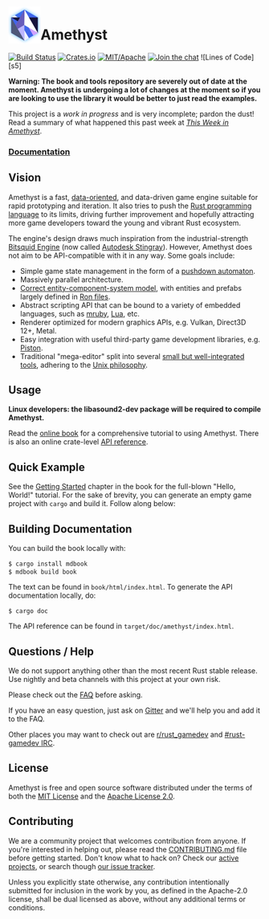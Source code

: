 <img align="left" width="64px" src="book/images/amethyst_thumb.png" />

# Amethyst

[![Build Status][s1]][tc] [![Crates.io][s2]][ci] [![MIT/Apache][s3]][li] [![Join the chat][s4]][gc] ![Lines of Code][s5]

[s1]: https://travis-ci.org/amethyst/amethyst.svg?branch=master
[s2]: https://img.shields.io/crates/v/amethyst.svg
[s3]: https://img.shields.io/badge/license-MIT%2FApache-blue.svg
[s4]: https://badges.gitter.im/amethyst/general.svg
[s4]: https://tokei.rs/b1/github/amethyst/amethyst?category=code

[tc]: https://travis-ci.org/amethyst/amethyst/
[ci]: https://crates.io/crates/amethyst/
[li]: COPYING
[gc]: https://gitter.im/orgs/amethyst/rooms

**Warning: The book and tools repository are severely out of date at the moment. Amethyst is undergoing a lot of changes at the moment so if you are looking to use the library it would be better to just read the examples.**

This project is a *work in progress* and is very incomplete; pardon the dust!
Read a summary of what happened this past week at [*This Week in Amethyst*][tw].

[tw]: https://www.amethyst.rs/

### [Documentation][ar]

[ar]: https://www.amethyst.rs/doc/

## Vision

Amethyst is a fast, [data-oriented](https://www.amethyst.rs/book/master/book/glossary.html#data-oriented-programming), and data-driven game engine suitable
for rapid prototyping and iteration. It also tries to push the
[Rust programming language][rs] to its limits, driving further improvement and
hopefully attracting more game developers toward the young and vibrant Rust
ecosystem.

[rs]: https://www.rust-lang.org/

The engine's design draws much inspiration from the industrial-strength
[Bitsquid Engine][bs] (now called [Autodesk Stingray][sr]). However, Amethyst
does not aim to be API-compatible with it in any way. Some goals include:

[bs]: http://twvideo01.ubm-us.net/o1/vault/gdc2012/slides/Programming%20Track/Persson_Tobias_Flexible_Rendering.pdf.pdf
[sr]: http://stingrayengine.com/

* Simple game state management in the form of a [pushdown automaton][pa].
* Massively parallel architecture.
* [Correct entity-component-system model][em], with entities and prefabs largely
  defined in [Ron files][rn].
* Abstract scripting API that can be bound to a variety of embedded languages,
  such as [mruby][mr], [Lua][lu], etc.
* Renderer optimized for modern graphics APIs, e.g. Vulkan, Direct3D 12+, Metal.
* Easy integration with useful third-party game development libraries, e.g.
  [Piston][pi].
* Traditional "mega-editor" split into several
  [small but well-integrated tools][at], adhering to the [Unix philosophy][up].

[pa]: http://gameprogrammingpatterns.com/state.html#pushdown-automata
[em]: http://shaneenishry.com/blog/2014/12/27/misconceptions-of-component-based-entity-systems/
[rn]: https://github.com/ron-rs/ron
[mr]: http://mruby.org/
[lu]: http://www.lua.org/
[pi]: http://www.piston.rs/
[at]: https://github.com/amethyst/tools
[up]: https://en.wikipedia.org/wiki/Unix_philosophy

## Usage

**Linux developers: the libasound2-dev package will be required to compile Amethyst.**

Read the [online book][bk] for a comprehensive tutorial to using Amethyst. There
is also an online crate-level [API reference][ar].

[bk]: https://www.amethyst.rs/book/master/book/



## Quick Example

See the [Getting Started][gs] chapter in the book for the full-blown "Hello,
World!" tutorial. For the sake of brevity, you can generate an empty game
project with `cargo` and build it. Follow along below:

[gs]: https://www.amethyst.rs/book/master/book/getting_started.html

## Building Documentation

You can build the book locally with:

```
$ cargo install mdbook
$ mdbook build book
```

The text can be found in `book/html/index.html`. To generate the API
documentation locally, do:

```
$ cargo doc
```

The API reference can be found in `target/doc/amethyst/index.html`.


## Questions / Help

We do not support anything other than the most recent Rust stable release. Use nightly and beta channels with this project at your own risk.

Please check out the [FAQ][faq] before asking.

If you have an easy question, just ask on [Gitter][gt] and we'll help you and add it to the FAQ.

Other places you may want to check out are [r/rust_gamedev][rg] and [#rust-gamedev IRC][irc].

[faq]: https://github.com/amethyst/amethyst/wiki/Frequently-Asked-Questions
[gt]: https://gitter.im/amethyst/general
[rg]: https://www.reddit.com/r/rust_gamedev/
[irc]: https://botbot.me/mozilla/rust-gamedev/

## License

Amethyst is free and open source software distributed under the terms of both
the [MIT License][lm] and the [Apache License 2.0][la].

[lm]: LICENSE-MIT
[la]: LICENSE-APACHE

## Contributing

We are a community project that welcomes contribution from anyone. If you're
interested in helping out, please read the [CONTRIBUTING.md][cm] file before
getting started. Don't know what to hack on? Check our [active projects][pr], or search though [our issue tracker][it].

[cm]: CONTRIBUTING.md
[pr]: https://github.com/amethyst/amethyst/projects
[it]: https://github.com/amethyst/amethyst/issues

Unless you explicitly state otherwise, any contribution intentionally submitted
for inclusion in the work by you, as defined in the Apache-2.0 license, shall be
dual licensed as above, without any additional terms or conditions.
